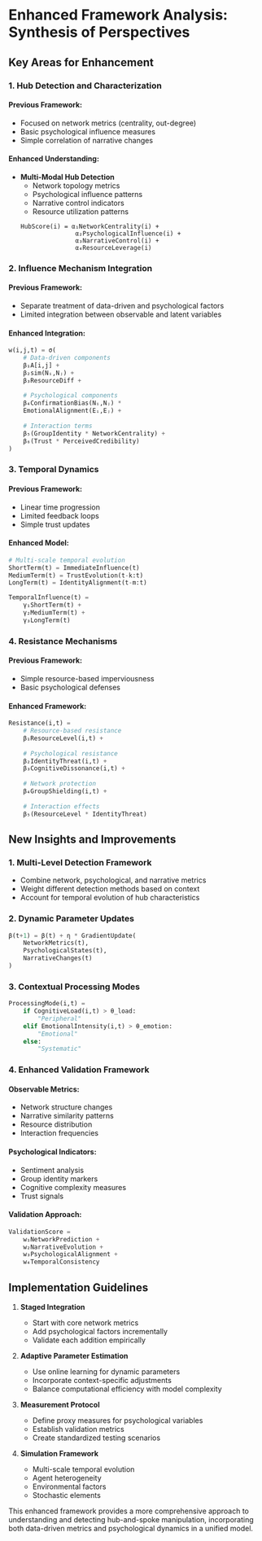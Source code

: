 # Enhanced Framework Analysis: Synthesis of Perspectives

## Key Areas for Enhancement

### 1. Hub Detection and Characterization

#### Previous Framework:
- Focused on network metrics (centrality, out-degree)
- Basic psychological influence measures
- Simple correlation of narrative changes

#### Enhanced Understanding:
- **Multi-Modal Hub Detection**
  - Network topology metrics
  - Psychological influence patterns
  - Narrative control indicators
  - Resource utilization patterns
  ```
  HubScore(i) = α₁NetworkCentrality(i) + 
                 α₂PsychologicalInfluence(i) + 
                 α₃NarrativeControl(i) + 
                 α₄ResourceLeverage(i)
  ```

### 2. Influence Mechanism Integration

#### Previous Framework:
- Separate treatment of data-driven and psychological factors
- Limited integration between observable and latent variables

#### Enhanced Integration:
```python
w(i,j,t) = σ(
    # Data-driven components
    β₁A[i,j] + 
    β₂sim(Nᵢ,Nⱼ) + 
    β₃ResourceDiff + 
    
    # Psychological components
    β₄ConfirmationBias(Nᵢ,Nⱼ) * 
    EmotionalAlignment(Eᵢ,Eⱼ) +
    
    # Interaction terms
    β₅(GroupIdentity * NetworkCentrality) +
    β₆(Trust * PerceivedCredibility)
)
```

### 3. Temporal Dynamics

#### Previous Framework:
- Linear time progression
- Limited feedback loops
- Simple trust updates

#### Enhanced Model:
```python
# Multi-scale temporal evolution
ShortTerm(t) = ImmediateInfluence(t)
MediumTerm(t) = TrustEvolution(t-k:t)
LongTerm(t) = IdentityAlignment(t-m:t)

TemporalInfluence(t) = 
    γ₁ShortTerm(t) + 
    γ₂MediumTerm(t) + 
    γ₃LongTerm(t)
```

### 4. Resistance Mechanisms

#### Previous Framework:
- Simple resource-based imperviousness
- Basic psychological defenses

#### Enhanced Framework:
```python
Resistance(i,t) = 
    # Resource-based resistance
    β₁ResourceLevel(i,t) +
    
    # Psychological resistance
    β₂IdentityThreat(i,t) +
    β₃CognitiveDissonance(i,t) +
    
    # Network protection
    β₄GroupShielding(i,t) +
    
    # Interaction effects
    β₅(ResourceLevel * IdentityThreat)
```

## New Insights and Improvements

### 1. Multi-Level Detection Framework
- Combine network, psychological, and narrative metrics
- Weight different detection methods based on context
- Account for temporal evolution of hub characteristics

### 2. Dynamic Parameter Updates
```python
β(t+1) = β(t) + η * GradientUpdate(
    NetworkMetrics(t),
    PsychologicalStates(t),
    NarrativeChanges(t)
)
```

### 3. Contextual Processing Modes
```python
ProcessingMode(i,t) = 
    if CognitiveLoad(i,t) > θ_load:
        "Peripheral"
    elif EmotionalIntensity(i,t) > θ_emotion:
        "Emotional"
    else:
        "Systematic"
```

### 4. Enhanced Validation Framework

#### Observable Metrics:
- Network structure changes
- Narrative similarity patterns
- Resource distribution
- Interaction frequencies

#### Psychological Indicators:
- Sentiment analysis
- Group identity markers
- Cognitive complexity measures
- Trust signals

#### Validation Approach:
```python
ValidationScore = 
    w₁NetworkPrediction +
    w₂NarrativeEvolution +
    w₃PsychologicalAlignment +
    w₄TemporalConsistency
```

## Implementation Guidelines

1. **Staged Integration**
   - Start with core network metrics
   - Add psychological factors incrementally
   - Validate each addition empirically

2. **Adaptive Parameter Estimation**
   - Use online learning for dynamic parameters
   - Incorporate context-specific adjustments
   - Balance computational efficiency with model complexity

3. **Measurement Protocol**
   - Define proxy measures for psychological variables
   - Establish validation metrics
   - Create standardized testing scenarios

4. **Simulation Framework**
   - Multi-scale temporal evolution
   - Agent heterogeneity
   - Environmental factors
   - Stochastic elements

This enhanced framework provides a more comprehensive approach to understanding and detecting hub-and-spoke manipulation, incorporating both data-driven metrics and psychological dynamics in a unified model.
